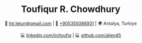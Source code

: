 <center>
<h1>Toufiqur R. Chowdhury</h1>
📧 <a href="mailto:htr.letun@gmail.com">htr.letun@gmail.com</a> | 📱 <a href="tel:+905355086931">+905355086931</a> | 🌍 Antalya, Turkiye  
 
 💻 <a href="https://linkedin.com/in/toufiq">linkedin.com/in/toufiq</a> | 💻 <a href="https://github.com/alien45">github.com/alien45</a>
</center>
